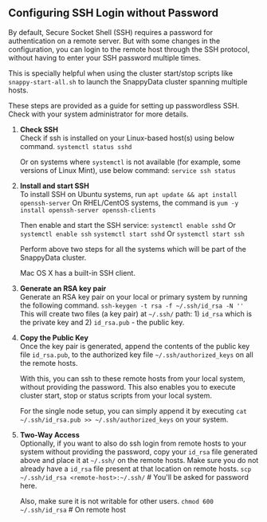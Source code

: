 <a id="ssh"></a>
## Configuring SSH Login without Password

By default, Secure Socket Shell (SSH) requires a password for authentication on a remote server.
But with some changes in the configuration, you can login to the remote host through the SSH protocol, without having to enter your SSH password multiple times.

This is specially helpful when using the cluster start/stop scripts like `snappy-start-all.sh` to launch the SnappyData cluster spanning multiple hosts.

These steps are provided as a guide for setting up passwordless SSH. Check with your system administrator for more details.

1. **Check SSH** <br>
    Check if ssh is installed on your Linux-based host(s) using below command.
        `systemctl status sshd`

    Or on systems where `systemctl` is not available (for example, some versions of Linux Mint), use below command:
        `service ssh status`

2. **Install and start SSH** <br>
	To install SSH on Ubuntu systems, run `apt update && apt install openssh-server`
    On RHEL/CentOS systems, the command is `yum -y install openssh-server openssh-clients`

    Then enable and start the SSH service:
        `systemctl enable sshd` Or `systemctl enable ssh`
        `systemctl start sshd` Or `systemctl start ssh`

    Perform above two steps for all the systems which will be part of the SnappyData cluster.

    Mac OS X has a built-in SSH client.

3. **Generate an RSA key pair**<br>
    Generate an RSA key pair on your local or primary system by running the following command.
        `ssh-keygen -t rsa -f ~/.ssh/id_rsa -N ''`
    This will create two files (a key pair) at `~/.ssh/` path: 1) `id_rsa` which is the private key and 2) `id_rsa.pub` - the public key.

4.  **Copy the Public Key**<br>
    Once the key pair is generated, append the contents of the public key file `id_rsa.pub`, to the authorized key file `~/.ssh/authorized_keys` on all the remote hosts.

    With this, you can ssh to these remote hosts from your local system, without providing the password.
    This also enables you to execute cluster start, stop or status scripts from your local system.

    For the single node setup, you can simply append it by executing `cat ~/.ssh/id_rsa.pub >> ~/.ssh/authorized_keys` on your system.

5. **Two-Way Access**<br>
    Optionally, if you want to also do ssh login from remote hosts to your system without providing the password, copy your `id_rsa` file generated above and place it at `~/.ssh/` on the remote hosts.
    Make sure you do not already have a `id_rsa` file present at that location on remote hosts.
        `scp ~/.ssh/id_rsa <remote-host>:~/.ssh/`    # You'll be asked for password here.

    Also, make sure it is not writable for other users.
        `chmod 600 ~/.ssh/id_rsa`    # On remote host
